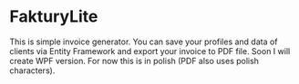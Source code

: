 # FakturyLite


This is simple invoice generator. You can save your profiles and data of clients via Entity Framework and export your invoice to PDF file.
Soon I will create WPF version. For now this is in polish (PDF also uses polish characters).
